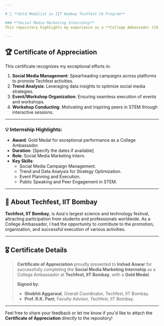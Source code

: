 ```yaml
---

# 🥇 **Gold Medalist in IIT Bombay Techfest CA Program**  

### **Social Media Marketing Internship**  
This repository highlights my experience as a **College Ambassador (CA)** for **Techfest, IIT Bombay**, where I successfully completed the **Social Media Marketing Internship** and was awarded a **Gold Medal** for outstanding contributions.  

---
```


## 🏆 **Certificate of Appreciation**  
This certificate recognizes my exceptional efforts in:  
1. **Social Media Management**: Spearheading campaigns across platforms to promote Techfest activities.  
2. **Trend Analysis**: Leveraging data insights to optimize social media strategies.  
3. **Event/Workshop Organization**: Ensuring seamless execution of events and workshops.  
4. **Workshop Conducting**: Motivating and inspiring peers in STEM through interactive sessions.  

---

### 💡 Internship Highlights:  
- **Award**: Gold Medal for exceptional performance as a College Ambassador.  
- **Duration**: [Specify the dates if available]  
- **Role**: Social Media Marketing Intern.  
- **Key Skills**:  
  - Social Media Campaign Management.  
  - Trend and Data Analysis for Strategy Optimization.  
  - Event Planning and Execution.  
  - Public Speaking and Peer Engagement in STEM.  

---

## 🏢 About Techfest, IIT Bombay  
**Techfest, IIT Bombay**, is Asia's largest science and technology festival, attracting participation from students and professionals worldwide. As a College Ambassador, I had the opportunity to contribute to the promotion, organization, and successful execution of various activities.  

---

## 🎖 Certificate Details  
> **Certificate of Appreciation** proudly presented to **Irshad Anwar** for successfully completing the **Social Media Marketing Internship** as a College Ambassador at **Techfest, IIT Bombay**, with a **Gold Medal**.  
>   
> **Signed by**:  
> - **Shobhit Aggarwal**, Overall Coordinator, Techfest, IIT Bombay.  
> - **Prof. R.K. Pant**, Faculty Advisor, Techfest, IIT Bombay.  

---

Feel free to share your feedback or let me know if you'd like to attach the **Certificate of Appreciation** directly to the repository!  
